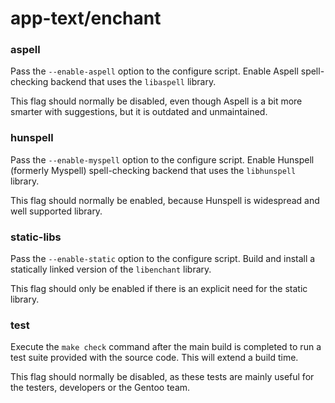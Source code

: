 # app-text/enchant

### aspell
Pass the `--enable-aspell` option to the configure script. Enable Aspell spell-checking backend that uses the `libaspell` library.

This flag should normally be disabled, even though Aspell is a bit more smarter with suggestions, but it is outdated and unmaintained.

### hunspell
Pass the `--enable-myspell` option to the configure script. Enable Hunspell (formerly Myspell) spell-checking backend that uses the `libhunspell` library.

This flag should normally be enabled, because Hunspell is widespread and well supported library.

### static-libs
Pass the `--enable-static` option to the configure script. Build and install a statically linked version of the `libenchant` library.

This flag should only be enabled if there is an explicit need for the static library.

### test
Execute the `make check` command after the main build is completed to run a test suite provided with the source code. This will extend a build time.

This flag should normally be disabled, as these tests are mainly useful for the testers, developers or the Gentoo team.
